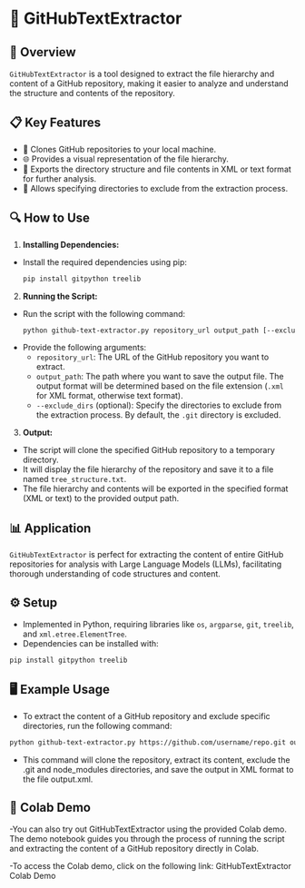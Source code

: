 # 📂 GitHubTextExtractor

## 🌟 Overview

`GitHubTextExtractor` is a tool designed to extract the file hierarchy and content of a GitHub repository, making it easier to analyze and understand the structure and contents of the repository.

## 📋 Key Features

- 📡 Clones GitHub repositories to your local machine.
- 🌐 Provides a visual representation of the file hierarchy.
- 📄 Exports the directory structure and file contents in XML or text format for further analysis.
- 🚫 Allows specifying directories to exclude from the extraction process.

## 🔍 How to Use

1. **Installing Dependencies:**
  - Install the required dependencies using pip:
    ```bash
    pip install gitpython treelib
    ```

2. **Running the Script:**
  - Run the script with the following command:
    ```bash
    python github-text-extractor.py repository_url output_path [--exclude_dirs dir1 dir2 ...]
    ```
  - Provide the following arguments:
    - `repository_url`: The URL of the GitHub repository you want to extract.
    - `output_path`: The path where you want to save the output file. The output format will be determined based on the file extension (`.xml` for XML format, otherwise text format).
    - `--exclude_dirs` (optional): Specify the directories to exclude from the extraction process. By default, the `.git` directory is excluded.

3. **Output:**
  - The script will clone the specified GitHub repository to a temporary directory.
  - It will display the file hierarchy of the repository and save it to a file named `tree_structure.txt`.
  - The file hierarchy and contents will be exported in the specified format (XML or text) to the provided output path.

## 📊 Application

`GitHubTextExtractor` is perfect for extracting the content of entire GitHub repositories for analysis with Large Language Models (LLMs), facilitating thorough understanding of code structures and content.

## ⚙️ Setup

- Implemented in Python, requiring libraries like `os`, `argparse`, `git`, `treelib`, and `xml.etree.ElementTree`.
- Dependencies can be installed with:
 ```bash
 pip install gitpython treelib
 ```

 ## 🖥️ Example Usage

- To extract the content of a GitHub repository and exclude specific directories, run the following command:

 ```bash
python github-text-extractor.py https://github.com/username/repo.git output.txt --exclude_dirs .git node_modules
```

- This command will clone the repository, extract its content, exclude the .git and node_modules directories, and save the output in XML format to the file output.xml.


## 🚀 Colab Demo
-You can also try out GitHubTextExtractor using the provided Colab demo. The demo notebook guides you through the process of running the script and extracting the content of a GitHub repository directly in Colab.

-To access the Colab demo, click on the following link: GitHubTextExtractor Colab Demo



